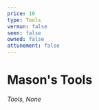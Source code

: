 ```yaml
---
price: 10
type: Tools
vermun: false
seen: false
owned: false
attunement: false
---
```

# Mason's Tools

*Tools, None*